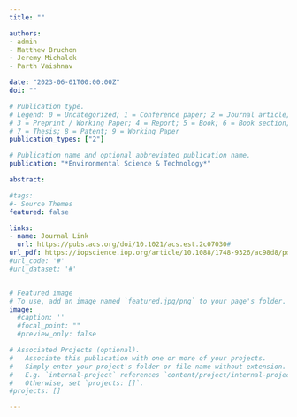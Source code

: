 ```yaml
---
title: "" 

authors:
- admin
- Matthew Bruchon
- Jeremy Michalek
- Parth Vaishnav 

date: "2023-06-01T00:00:00Z"
doi: ""

# Publication type.
# Legend: 0 = Uncategorized; 1 = Conference paper; 2 = Journal article;
# 3 = Preprint / Working Paper; 4 = Report; 5 = Book; 6 = Book section;
# 7 = Thesis; 8 = Patent; 9 = Working Paper
publication_types: ["2"]

# Publication name and optional abbreviated publication name.
publication: "*Environmental Science & Technology*"

abstract: 

#tags:
#- Source Themes
featured: false

links:
- name: Journal Link
  url: https://pubs.acs.org/doi/10.1021/acs.est.2c07030#
url_pdf: https://iopscience.iop.org/article/10.1088/1748-9326/ac98d8/pdf
#url_code: '#'
#url_dataset: '#'


# Featured image
# To use, add an image named `featured.jpg/png` to your page's folder. 
image:
  #caption: ''
  #focal_point: ""
  #preview_only: false

# Associated Projects (optional).
#   Associate this publication with one or more of your projects.
#   Simply enter your project's folder or file name without extension.
#   E.g. `internal-project` references `content/project/internal-project/index.md`.
#   Otherwise, set `projects: []`.
#projects: []

---
```


